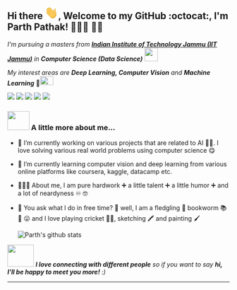 ## Hi there <img src="wave.gif" width="30" height="30">, Welcome to my GitHub :octocat:, I'm Parth Pathak! 👨🏻‍💻 🧙‍♂️

<!--
**ParthPathak27/ParthPathak27** is a ✨ _special_ ✨ repository because its `README.md` (this file) appears on your GitHub profile.
-->

_I'm pursuing a masters from [**Indian Institute of Technology Jammu (IIT Jammu)**](https://iitjammu.ac.in/) in **Computer Science (Data Science)**_ <img src="2.gif" width="30" height="30">

_My interest areas are **Deep Learning, Computer Vision** and **Machine Learning**_ 🤖<img src="3.gif" width="30" height="20.58">

[![](https://img.shields.io/badge/Parth-Pathak-brightgreen.svg?colorB=ff0000)](https://parthcseiitian.wixsite.com/parth)
![](https://komarev.com/ghpvc/?username=ParthPathak27&color=ff0000)
[![](https://img.shields.io/badge/-parth-blue?style=flat&logo=Linkedin&logoColor=white)](https://www.linkedin.com/in/parth-pathak-learner/)
[![](https://img.shields.io/badge/-@parth-black?style=flat&logo=Instagram&logoColor=white)](https://www.instagram.com/parth.2704/)
[![](https://img.shields.io/badge/-parth-001a00?style=flat&logo=GeeksforGeeks&logoColor=white)](https://www.instagram.com/parth.2704/)

 ### <img src="4.gif" width="50" height="42.5"> A little more about me...
 
- 🔭 I’m currently working on various projects that are related to AI 🐱‍💻. I love solving various real world problems using computer science 😋 
- 🌱 I’m currently learning computer vision and deep learning from various online platforms like coursera, kaggle, datacamp etc. 
- 👨🏻‍🎓 About me, I am pure hardwork ➕ a little talent ➕ a little humor ➕ and a lot of neardyness ♾️ 🤓
- 🦻 You ask what I do in free time? 🤔 well, I am a fledgling 🐥 bookworm 📚 🐛 😛 and I love playing cricket 🏏😍, sketching 🖍️ and painting 🖌️

  ![Parth's github stats](https://github-readme-stats.vercel.app/api?username=ParthPathak27&hide=contribs&show_icons=true&theme=radical)

<img src="5.gif" width="60" height="50.13"> _**I love connecting with different people** so if you want to say **hi, I'll be happy to meet you more!** :)_

---
